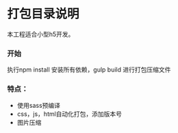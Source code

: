 
# 打包目录说明

本工程适合小型h5开发。

### 开始

执行npm install 安装所有依赖，gulp build 进行打包压缩文件

### 特点：

- 使用sass预编译
- css，js，html自动化打包，添加版本号
- 图片压缩
